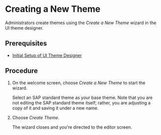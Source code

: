 <!-- loio72c730b60f6b41b0bfed63b474007b51 -->

# Creating a New Theme

Administrators create themes using the *Create a New Theme* wizard in the UI theme designer.



<a name="loio72c730b60f6b41b0bfed63b474007b51__prereq_snm_xqk_y3b"/>

## Prerequisites

-   [Initial Setup of UI Theme Designer](../Initial-Setup-of-UI-Theme-Designer/initial-setup-of-ui-theme-designer-d9eb188.md)




<a name="loio72c730b60f6b41b0bfed63b474007b51__steps_vyz_yrg_nj"/>

## Procedure

1.  On the welcome screen, choose *Create a New Theme* to start the wizard.

    Select an SAP standard theme as your base theme. Note that you are not editing the SAP standard theme itself; rather, you are adjusting a copy of it and saving it under a new name.

2.  Choose *Create Theme*.

    The wizard closes and you're directed to the editor screen.


